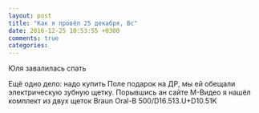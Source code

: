 ```yaml
---
layout: post
title: "Как я провёл 25 декабря, Вс"
date: 2016-12-25 10:53:55 +0300
comments: true
categories: 
---
```

Юля завалилась спать

Ещё одно дело: надо купить Поле подарок на ДР, мы ей обещали электрическую зубную щетку. Порывшись ан сайте М-Видео я нашёл комплект из двух щеток Braun Oral-B 500/D16.513.U+D10.51K 